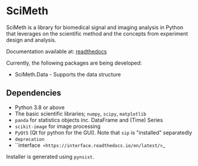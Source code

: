 # SciMeth

SciMeth is a library for biomedical signal and imaging analysis in Python
that leverages on the scientific method and the concepts from experiment
design and analysis.

Documentation available at: [readthedocs](https://scimeth.readthedocs.io/en/latest/)

Currently, the following packages are being developed:
* SciMeth.Data - Supports the data structure

## Dependencies

* Python 3.8 or above
* The basic scientific libraries; `numpy`, `scipy`, `matplotlib`
* `panda` for statistics objects inc. DataFrame and (Time) Series
* `scikit-image` for image processing
* `PyQt5` (Qt for python for the GUI). Note that `sip` is "installed" separatedly
* `deprecation`
* ``interface` <https://interface.readthedocs.io/en/latest/>`_

Installer is generated using `pynsist`.
